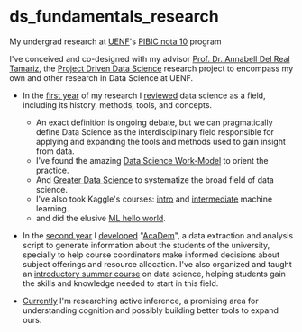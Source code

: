 # ds_fundamentals_research
My undergrad research at [UENF][UENF]'s [PIBIC nota 10][pibic10] program 

I've conceived and co-designed with my advisor [Prof. Dr. Annabell Del Real Tamariz][annabell], the [Project Driven Data Science][project_driven_ds] research project to encompass my own and other research in Data Science at UENF.

- In the [first year][first_workplan] of my research I [reviewed][first_report] data science as a field, including its history, methods, tools, and concepts. 
  - An exact definition is ongoing debate, but we can pragmatically define Data Science as the interdisciplinary field responsible for applying and expanding the tools and methods used to gain insight from data. 
  - I've found the amazing [Data Science Work-Model][dswm] to orient the practice. 
  - And [Greater Data Science][gds] to systematize the broad field of data science.
  - I've also took Kaggle's courses: [intro][k_intro_ml] and [intermediate][k_inter_ml] machine learning.
  - and did the elusive [ML hello world][k_titanic].

- In the [second year][second_workplan] I [developed][second_report] "[AcaDem][academ]", a data extraction and analysis script to generate information about the students of the university, specially to help course coordinators make informed decisions about subject offerings and resource allocation. I've also organized and taught an [introductory summer course][introds] on data science, helping students gain the skills and knowledge needed to start in this field.

- [Currently][third_workplan] I'm researching active inference, a promising area for understanding cognition and possibly building better tools to expand ours.

[UENF]: https://uenf.br
[pibic10]: https://uenf.br/portal/editais/edital-pibi-03-2021-pibic-nota-10/
[annabell]: http://lattes.cnpq.br/7484786835288826
[project_driven_ds]: 2021/PIBIC10_projeto_pesquisa.pdf
[first_workplan]: 2021/PIBIC10_plano_trabalho_2021.pdf
[first_report]: 2021/PIBIC10_relatorio_2021.pdf
[dswm]: https://doi.org/10.1109/TVCG.2020.3030340
[gds]: https://doi.org/10.1080/10618600.2017.1384734
[k_titanic]: https://www.kaggle.com/code/danielbritodossantos/dbs97-titanic
[k_intro_ml]: https://www.kaggle.com/learn/certification/danielbritodossantos/intro-to-machine-learning
[k_inter_ml]: https://www.kaggle.com/learn/certification/danielbritodossantos/intermediate-machine-learning
[second_workplan]: 2022/PIBIC10_plano_trabalho_2022.pdf
[second_report]: 2022/PIBIC10_relatorio_2022.pdf
[academ]: https://github.com/dbs-97/demanda_academica
[introds]: https://github.com/dbs-97/introds
[third_workplan]: 2023/PIBIC10_plano_trabalho_2023.pdf

